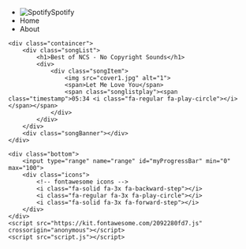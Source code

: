 <!DOCTYPE html>
<html lang="en">
<head>
    <meta charset="UTF-8">
    <meta name="viewport" content="width=device-width, initial-scale=1.0">
    <title>Spotify - Your favourite music here</title>
    <link rel="stylesheet" href="style.css">
</head>
<body>
    <nav>
        <ul>
            <li class="brand"><img src="logo.png.png" alt="Spotify">Spotify</li>
            <li>Home</li>
            <li>About</li>
        </ul>
    </nav>


    <div class="containcer">
        <div class="songList">
            <h1>Best of NCS - No Copyright Sounds</h1>
            <div>
                <div class="songItem">
                    <img src="cover1.jpg" alt="1">
                    <span>Let Me Love You</span>
                    <span class="songlistplay"><span class="timestamp">05:34 <i class="fa-regular fa-play-circle"></i> </span></span>
                </div>
            </div>
        </div>
        <div class="songBanner"></div>
    </div>

    <div class="bottom">
        <input type="range" name="range" id="myProgressBar" min="0" max="100">
        <div class="icons">
            <!-- fontawesome icons -->
            <i class="fa-solid fa-3x fa-backward-step"></i>
            <i class="fa-regular fa-3x fa-play-circle"></i>
            <i class="fa-solid fa-3x fa-forward-step"></i>
        </div>
    </div>
    <script src="https://kit.fontawesome.com/2092280fd7.js" crossorigin="anonymous"></script>
    <script src="script.js"></script>
</body>
</html>
